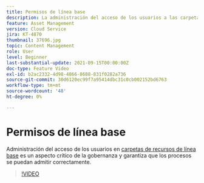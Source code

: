 ```yaml
---
title: Permisos de línea base
description: La administración del acceso de los usuarios a las carpetas de recursos de línea de base es un aspecto crítico de la gobernanza y garantiza que los procesos sean compatibles.
feature: Asset Management
version: Cloud Service
jira: KT-4870
thumbnail: 37696.jpg
topic: Content Management
role: User
level: Beginner
last-substantial-update: 2021-09-15T00:00:00Z
doc-type: Feature Video
exl-id: b2ac2332-4d98-4866-8688-831f0282a736
source-git-commit: 30d6120ec99f7a95414dbc31c0cb002152bd6763
workflow-type: tm+mt
source-wordcount: '48'
ht-degree: 0%

---
```


# Permisos de línea base

Administración del acceso de los usuarios en [carpetas de recursos de línea base](./baseline-folders.md) es un aspecto crítico de la gobernanza y garantiza que los procesos se puedan admitir correctamente.

>[!VIDEO](https://video.tv.adobe.com/v/37696?quality=12&learn=on)
